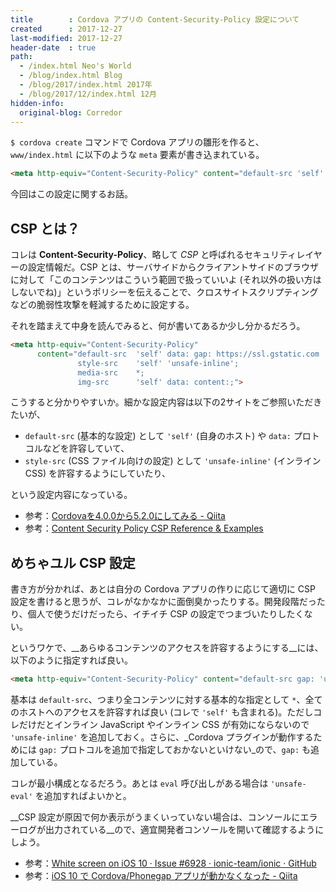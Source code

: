```yaml
---
title        : Cordova アプリの Content-Security-Policy 設定について
created      : 2017-12-27
last-modified: 2017-12-27
header-date  : true
path:
  - /index.html Neo's World
  - /blog/index.html Blog
  - /blog/2017/index.html 2017年
  - /blog/2017/12/index.html 12月
hidden-info:
  original-blog: Corredor
---
```


`$ cordova create` コマンドで Cordova アプリの雛形を作ると、`www/index.html` に以下のような `meta` 要素が書き込まれている。

```html
<meta http-equiv="Content-Security-Policy" content="default-src 'self' data: gap: https://ssl.gstatic.com 'unsafe-eval'; style-src 'self' 'unsafe-inline'; media-src *; img-src 'self' data: content:;">
```

今回はこの設定に関するお話。

## CSP とは？

コレは __Content-Security-Policy__、略して _CSP_ と呼ばれるセキュリティレイヤーの設定情報だ。CSP とは、サーバサイドからクライアントサイドのブラウザに対して「このコンテンツはこういう範囲で扱っていいよ (それ以外の扱い方はしないでね)」というポリシーを伝えることで、クロスサイトスクリプティングなどの脆弱性攻撃を軽減するために設定する。

それを踏まえて中身を読んでみると、何が書いてあるか少し分かるだろう。

```html
<meta http-equiv="Content-Security-Policy"
      content="default-src  'self' data: gap: https://ssl.gstatic.com 'unsafe-eval';
               style-src    'self' 'unsafe-inline';
               media-src    *;
               img-src      'self' data: content:;">
```

こうすると分かりやすいか。細かな設定内容は以下の2サイトをご参照いただきたいが、

- `default-src` (基本的な設定) として `'self'` (自身のホスト) や `data:` プロトコルなどを許容していて、
- `style-src` (CSS ファイル向けの設定) として `'unsafe-inline'` (インライン CSS) を許容するようにしていたり、

という設定内容になっている。

- 参考：[Cordovaを4.0.0から5.2.0にしてみる - Qiita](https://qiita.com/lynrin/items/3b0c4ea00646b58a5ceb#content-security-policycsp)
- 参考：[Content Security Policy CSP Reference & Examples](https://content-security-policy.com/)

## めちゃユル CSP 設定

書き方が分かれば、あとは自分の Cordova アプリの作りに応じて適切に CSP 設定を書けると思うが、コレがなかなかに面倒臭かったりする。開発段階だったり、個人で使うだけだったら、イチイチ CSP の設定でつまづいたりしたくない。

というワケで、__あらゆるコンテンツのアクセスを許容するようにする__には、以下のように指定すれば良い。

```html
<meta http-equiv="Content-Security-Policy" content="default-src gap: 'unsafe-inline' *">
```

基本は `default-src`、つまり全コンテンツに対する基本的な指定として `*`、全てのホストへのアクセスを許容すれば良い (コレで `'self'` も含まれる)。ただしコレだけだとインライン JavaScript やインライン CSS が有効にならないので `'unsafe-inline'` を追加しておく。さらに、_Cordova プラグインが動作するためには `gap:` プロトコルを追加で指定しておかないといけない_ので、`gap:` も追加している。

コレが最小構成となるだろう。あとは `eval` 呼び出しがある場合は `'unsafe-eval'` を追加すればよいかと。

__CSP 設定が原因で何か表示がうまくいっていない場合は、コンソールにエラーログが出力されている__ので、適宜開発者コンソールを開いて確認するようにしよう。

- 参考：[White screen on iOS 10 · Issue #6928 · ionic-team/ionic · GitHub](https://github.com/ionic-team/ionic/issues/6928)
- 参考：[iOS 10 で Cordova/Phonegap アプリが動かなくなった - Qiita](https://qiita.com/s_of_p/items/925f512f8bec2e5959db)
